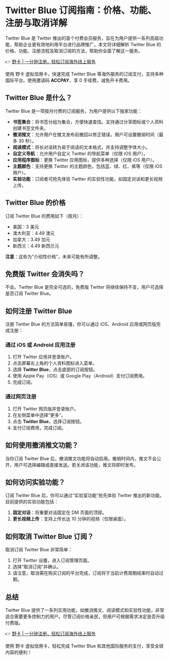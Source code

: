 # Twitter Blue 订阅指南：价格、功能、注册与取消详解

Twitter Blue 是 Twitter 推出的首个付费会员服务，旨在为用户提供一系列高级功能，帮助企业更有效地利用平台进行品牌推广。本文将详细解析 Twitter Blue 的价格、功能、注册流程及取消订阅的方法，帮助你全面了解这一服务。

👉 [野卡 | 一分钟注册，轻松订阅海外线上服务](https://bbtdd.com/yeka)

使用 野卡 虚拟信用卡，快速完成 Twitter Blue 等海外服务的订阅支付，支持多种国际平台。使用邀请码 **ACCPAY**，享 0 手续费，减免开卡费用。

## Twitter Blue 是什么？

Twitter Blue 是一项按月付费的订阅服务，为用户提供以下独家功能：

- **书签集合**：将书签分组为集合，方便快速查找。支持通过分享图标或个人资料创建书签文件夹。
- **撤消推文**：允许用户在推文发布前撤回以修正错误。用户可设置撤销时间（最多 30 秒）。
- **阅读模式**：将长对话转为易于阅读的文本格式，并支持调整字体大小。
- **自定义导航**：允许用户自定义 Twitter 的导航菜单（仅限 iOS 用户）。
- **应用程序图标**：更换 Twitter 应用图标，提供多种选择（仅限 iOS 用户）。
- **主题颜色**：支持更换 Twitter 的主题颜色，包括蓝、绿、红、紫等（仅限 iOS 用户）。
- **实验功能**：订阅者可抢先体验 Twitter 的实验性功能，如固定对话和更长视频上传。

## Twitter Blue 的价格

订阅 Twitter Blue 的费用如下（按月）：

- 美国：3 美元
- 澳大利亚：4.49 澳元
- 加拿大：3.49 加元
- 新西兰：4.49 新西兰元

**注意**：这些为“介绍性价格”，未来可能有所调整。

## 免费版 Twitter 会消失吗？

不会。Twitter Blue 是完全可选的，免费版 Twitter 将继续保持不变，用户可选择是否订阅 Twitter Blue。

## 如何注册 Twitter Blue

注册 Twitter Blue 的方法简单易懂，你可以通过 iOS、Android 应用或网页版完成注册：

### 通过 iOS 或 Android 应用注册

1. 打开 Twitter 应用并登录账户。
2. 点击屏幕左上角的个人资料图标进入菜单。
3. 选择 **Twitter Blue**，点击底部的订阅按钮。
4. 使用 Apple Pay（iOS）或 Google Play（Android）支付订阅费用。
5. 完成订阅。

### 通过网页注册

1. 打开 Twitter 网页版并登录账户。
2. 在左侧菜单中选择“更多”。
3. 点击 **Twitter Blue**，选择订阅按钮。
4. 支付订阅费用，完成订阅。

## 如何使用撤消推文功能？

当你订阅 Twitter Blue 后，撤消推文功能将自动启用。撤销时间内，推文不会公开，用户可选择编辑或直接发送。若关闭该功能，推文将即时发布。

## 如何访问实验功能？

订阅 Twitter Blue 后，你可以通过“实验室功能”抢先体验 Twitter 推出的新功能。目前提供的实验功能包括：

1. **固定对话**：将重要对话固定在 DM 页面的顶部。
2. **更长视频上传**：支持上传长达 10 分钟的视频（仅限桌面）。

## 如何取消 Twitter Blue 订阅？

取消订阅 Twitter Blue 非常简单：

1. 打开 Twitter 设置，进入订阅管理页面。
2. 选择“取消订阅”并确认。
3. 请注意，取消需在购买订阅的平台完成，订阅将于当前计费周期结束时自动过期。

## 总结

Twitter Blue 提供了一系列实用功能，如撤消推文、阅读模式和实验性功能，非常适合需要更多控制力的用户。尽管订阅价格亲民，但用户可根据需求决定是否升级付费版。

👉 [野卡 | 一分钟注册，轻松订阅海外线上服务](https://bbtdd.com/yeka)

使用 野卡 虚拟信用卡，轻松完成 Twitter Blue 和其他国际服务的支付，享受全球内容的便利！